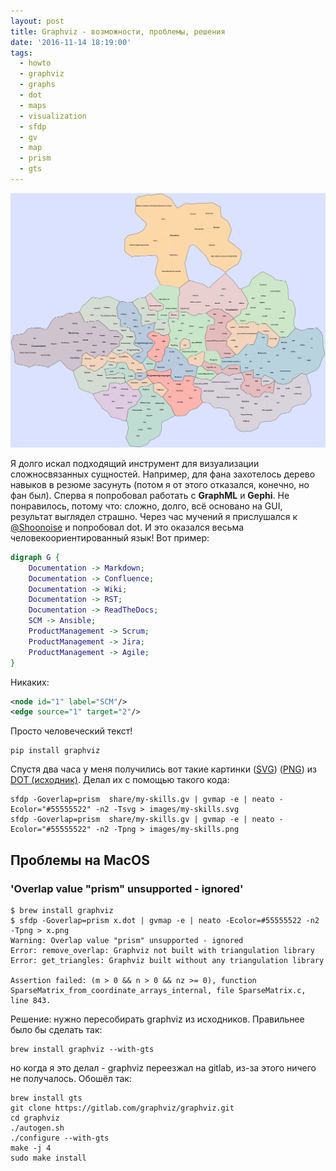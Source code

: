 ```yaml
---
layout: post
title: Graphviz - возможности, проблемы, решения
date: '2016-11-14 18:19:00'
tags:
  - howto
  - graphviz
  - graphs
  - dot
  - maps
  - visualization
  - sfdp
  - gv
  - map
  - prism
  - gts
---
```


[![PNG](/images/my-skills.png)](/images/my-skills.png)

Я долго искал подходящий инструмент для визуализации сложносвязанных сущностей. Например, для фана захотелось дерево навыков в резюме засунуть (потом я от этого отказался, конечно, но фан был). Сперва я попробовал работать с **GraphML** и **Gephi**. Не понравилось, потому что: сложно, долго, всё основано на GUI, результат выглядел страшно. Через час мучений я прислушался к [@Shoonoise](https://twitter.com/shoonoise/status/798232697265156096) и попробовал dot. И это оказался весьма человекоориентированный язык! Вот пример:

``` dot
digraph G {
    Documentation -> Markdown;
    Documentation -> Confluence;
    Documentation -> Wiki;
    Documentation -> RST;
    Documentation -> ReadTheDocs;
    SCM -> Ansible;
    ProductManagement -> Scrum;
    ProductManagement -> Jira;
    ProductManagement -> Agile;
}
```

Никаких:

``` xml
<node id="1" label="SCM"/>
<edge source="1" target="2"/>
```

Просто человеческий текст!

``` shell
pip install graphviz
```

Спустя два часа у меня получились вот такие картинки ([SVG](/images/my-skills.svg)) ([PNG](/images/my-skills.png)) из [DOT (исходник)](/share/my-skills.gv). Делал их с помощью такого кода:

``` shell
sfdp -Goverlap=prism  share/my-skills.gv | gvmap -e | neato -Ecolor="#55555522" -n2 -Tsvg > images/my-skills.svg
sfdp -Goverlap=prism  share/my-skills.gv | gvmap -e | neato -Ecolor="#55555522" -n2 -Tpng > images/my-skills.png
```

## Проблемы на MacOS

### 'Overlap value "prism" unsupported - ignored'

``` shell
$ brew install graphviz
$ sfdp -Goverlap=prism x.dot | gvmap -e | neato -Ecolor=#55555522 -n2 -Tpng > x.png
Warning: Overlap value "prism" unsupported - ignored
Error: remove_overlap: Graphviz not built with triangulation library
Error: get_triangles: Graphviz built without any triangulation library

Assertion failed: (m > 0 && n > 0 && nz >= 0), function SparseMatrix_from_coordinate_arrays_internal, file SparseMatrix.c, line 843.
```

Решение: нужно пересобирать graphviz из исходников. Правильнее было бы сделать так:


``` shell
brew install graphviz --with-gts
```

но когда я это делал - graphviz переезжал на gitlab, из-за этого ничего не получалось. Обошёл так:

``` shell
brew install gts
git clone https://gitlab.com/graphviz/graphviz.git
cd graphviz
./autogen.sh
./configure --with-gts
make -j 4
sudo make install
```
